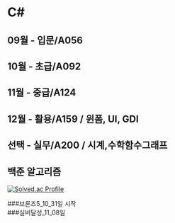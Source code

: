 # C#

## 09월 - 입문/A056
## 10월 - 초급/A092
## 11월 - 중급/A124
## 12월 - 활용/A159 / 윈폼, UI, GDI
## 선택 - 실무/A200 / 시계,수학함수그래프


## 백준 알고리즘

[![Solved.ac Profile](http://mazassumnida.wtf/api/v2/generate_badge?boj=ekdlakdl12)](https://solved.ac/ekdlakdl12/)

###브론즈5_10_31일 시작  
###실버달성_11_08일
